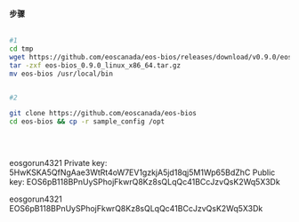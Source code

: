 


#### 步骤
```bash

#1 
cd tmp
wget https://github.com/eoscanada/eos-bios/releases/download/v0.9.0/eos-bios_0.9.0_linux_x86_64.tar.gz
tar -zxf eos-bios_0.9.0_linux_x86_64.tar.gz
mv eos-bios /usr/local/bin


#2

git clone https://github.com/eoscanada/eos-bios
cd eos-bios && cp -r sample_config /opt




```




























## 


eosgorun4321
Private key: 5HwKSKA5QfNgAae3WtRt4oW7EV1gzkjA5jd18qj5M1Wp65BdZhC
Public key: EOS6pB118BPnUySPhojFkwrQ8Kz8sQLqQc41BCcJzvQsK2Wq5X3Dk






eosgorun4321   EOS6pB118BPnUySPhojFkwrQ8Kz8sQLqQc41BCcJzvQsK2Wq5X3Dk